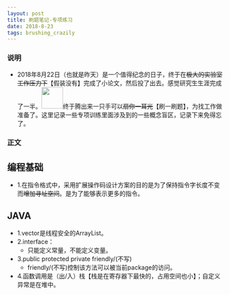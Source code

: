 ```yaml
---
layout: post
title: 刷题笔记-专项练习
date: 2018-8-23
tags: brushing_crazily
---
```

### 说明
- 2018年8月22日（也就是昨天）是一个值得纪念的日子，终于在~~极大的实验室工作压力下~~【假装没有】完成了小论文，然后投了出去。感觉研究生生涯完成了一半。<img src='https://dawn1432.github.io\images\刷题笔记-专项练习\我做实验太菜被关起来了.jpg' align='margin-left' style=' width:50px;height:50 px'/>终于腾出来一只手可以~~扇你一耳光~~【刷一刷题】，为找工作做准备了。这里记录一些专项训练里面涉及到的一些概念盲区，记录下来免得忘了。
### 正文
## 编程基础
- 1.在指令格式中，采用扩展操作码设计方案的目的是为了保持指令字长度不变而~~增加寻址空间~~。是为了能够表示更多的指令。
## JAVA
- 1.vector是线程安全的ArrayList。<br>
- 2.interface：
	- 只能定义常量，不能定义变量。
- 3.public protected private friendly/(不写)
	- friendly/(不写)控制该方法可以被当前package的访问。
- 4.函数调用是（出/入）栈【栈是在寄存器下最快的，占用空间也小】；自定义异常是在堆中。
